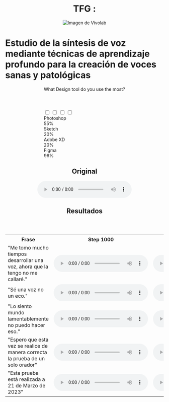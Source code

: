 # TFG : 

<!DOCTYPE html>
<html>
<head>
    <title> Estudio de la síntesis de voz mediante técnicas de aprendizaje profundo para la creación de voces sanas y patológicas </title>
    <style>
        /* Estilos para centrar el título */
        body {
            display: flex;
            flex-direction: column;
            align-items: center;
            justify-content: center;
            height: 100 vh; /* Esto asegura que la cabecera ocupe toda la altura de la ventana del navegador */
        }
        h1 {
            margin-top: 20 px; /* Espacio entre la imagen y el título */
        }
    </style>
</head>
<body>
    <img src=""Vivolab.png"" alt="Imagen de Vivolab">
    <h1>Estudio de la síntesis de voz mediante técnicas de aprendizaje profundo para la creación de voces sanas y patológicas</h1>
</body>
</html>


<head>
  <meta charset="UTF-8">
  <meta name="viewport" content="width=device-width, initial-scale=1.0">
  <title>Poll UI Design | MultiWebPress</title>
  <link rel="stylesheet" href="css/style.css">
</head>
<body>
  <div class="wrapper">
    <header>What Design tool do you use the most? <br></header>
    <div class="poll-area">
      <input type="checkbox" name="poll" id="opt-1">
      <input type="checkbox" name="poll" id="opt-2">
      <input type="checkbox" name="poll" id="opt-3">
      <input type="checkbox" name="poll" id="opt-4">
      <label for="opt-1" class="opt-1">
        <div class="row">
          <div class="column">
            <span class="circle"></span>
            <span class="text">Photoshop</span>
          </div>
          <span class="percent">55%</span>
        </div>
        <div class="progress" id="pstyle1" style='--w:55;'></div>
      </label>
      <label for="opt-2" class="opt-2">
        <div class="row">
          <div class="column">
            <span class="circle"></span>
            <span class="text">Sketch</span>
          </div>
          <span class="percent">20%</span>
        </div>
        <div class="progress" id="pstyle2" style='--w:80;'></div>
      </label>
      <label for="opt-3" class="opt-3">
        <div class="row">
          <div class="column">
            <span class="circle"></span>
            <span class="text">Adobe XD</span>
          </div>
          <span class="percent">20%</span>
        </div>
        <div class="progress" id="pstyle3" style='--w:20;'></div>
      </label>
      <label for="opt-4" class="opt-4">
        <div class="row">
          <div class="column">
            <span class="circle"></span>
            <span class="text">Figma</span>
          </div>
          <span class="percent">96%</span>
        </div>
        <div class="progress" id="pstyle4" style='--w:96;'></div>
      </label>
    </div>
  </div>
  <script src="javascript/script.js"></script>
</body>
</html>


## Original

 <audio controls>
  <source src="https://drive.google.com/uc?export=download&id=14g2DpUARA_zWYDTacr26yfn_-f8zVhrB" type="audio/wav">
  Tu navegador no soporta la reproducción de audio.
</audio>

## Resultados

***
<table>
  <tr>
    <th>Frase</th>
    <th>Step 1000</th>
    <th>Step 5000</th>
    <th>Step 10000</th>
    <th>Step 25000</th>
    <th>Step 50000</th>
    <th>Final</th>
  </tr>
  <tr>
    <td class="text-cell">
     "Me tomo mucho tiempos desarrollar una voz, ahora que la tengo no me callaré."
    </td>
    <td>
      <audio class="audio-button" controls>
        <source src="https://drive.google.com/uc?export=download&id=1qpmh4_Z-OT95QhOSk_VjweMlAvWf20lk" type="audio/wav">
        Tu navegador no soporta la reproducción del audio 0 en el step 1000.
      </audio>
    </td>
    <td>
      <audio class="audio-button" controls>
        <source src="https://drive.google.com/uc?export=download&id=1BHzXReSXkiLcCeYIuo361ZvlHUvF5Adq" type="audio/wav">
        Tu navegador no soporta la reproducción de audio 0 en el step 5000.
      </audio>
    </td>
   <td>
      <audio class="audio-button" controls>
        <source src="https://drive.google.com/uc?export=download&id=1rhWhAt9yThWcgsihMdSfCZ2jLfRrHW3W" type="audio/wav">
        Tu navegador no soporta la reproducción de audio 0 en el step 10000.
      </audio>
    </td>
    <td>
      <audio class="audio-button" controls>
        <source src="https://drive.google.com/uc?export=download&id=1bEpMfu-3Us3Rq6KcNrijDBMV9D1IJ5ia" type="audio/wav">
        Tu navegador no soporta la reproducción de audio 0 en el step 25000.
      </audio>
    </td>
    <td>
      <audio class="audio-button" controls>
        <source src="https://drive.google.com/uc?export=download&id=1IB3ul9HwJn949xCvUdiKo-X00AeB7XlU" type="audio/wav">
        Tu navegador no soporta la reproducción de audio 0 en el step 50000.
      </audio>
    </td>
   <td>
      <audio class="audio-button" controls>
        <source src="https://drive.google.com/uc?export=download&id=1E9QxN6-K3CcU9zcOFEn5EhxisNglPC46" type="audio/wav">
        Tu navegador no soporta la reproducción de audio 0 en el step final.
      </audio>
    </td>
   
  </tr>
 
 <tr>
    <td class="text-cell">
     "Sé una voz no un eco."
    </td>
    <td>
      <audio class="audio-button" controls>
        <source src="https://drive.google.com/uc?export=download&id=1IIU5LOqPRnvKQLacnGqIgVMV3VEpqfe9" type="audio/wav">
        Tu navegador no soporta la reproducción del audio 1 en el step 1000.
      </audio>
    </td>
    <td>
      <audio class="audio-button" controls>
        <source src="https://drive.google.com/uc?export=download&id=1nlt5zcEad8s--9ZupogV5OM-crW-cVjU" type="audio/wav">
        Tu navegador no soporta la reproducción de audio 1 en el step 5000.
      </audio>
    </td>
   <td>
      <audio class="audio-button" controls>
        <source src="https://drive.google.com/uc?export=download&id=1WDIBTlBnXtjksMfMI-D5Sb9vMuXjYZNh" type="audio/wav">
        Tu navegador no soporta la reproducción de audio 1 en el step 10000.
      </audio>
    </td>
    <td>
      <audio class="audio-button" controls>
        <source src="https://drive.google.com/uc?export=download&id=1nHglyMNlA0igRNCKx5oCaXRO7D0sWzEV" type="audio/wav">
        Tu navegador no soporta la reproducción de audio 1 en el step 25000.
      </audio>
    </td>
    <td class="text-cell">
      <audio class="audio-button" controls>
        <source src="https://drive.google.com/uc?export=download&id=1WNwJQk4nqICFV-RRCWc2F6jwpG4M_O4E" type="audio/wav">
        Tu navegador no soporta la reproducción de audio 1 en el step 50000.
      </audio>
    </td>
   <td>
      <audio class="audio-button" controls>
        <source src="https://drive.google.com/uc?export=download&id=175nkAuTpSyVw_O6kF-8rW_3vbEEer78I" type="audio/wav">
        Tu navegador no soporta la reproducción de audio 1 en el step final.
      </audio>
    </td>
   
  </tr>
  <tr>
    <td class="text-cell">
     "Lo siento mundo lamentablemente no puedo hacer eso."
    </td>
    <td>
      <audio class="audio-button" controls>
        <source src="https://drive.google.com/uc?export=download&id=10ZLvnLeBQNsb04AQcSp9_bHw8pXIHN7h" type="audio/wav">
        Tu navegador no soporta la reproducción del audio 2 en el step 1000.
      </audio>
    </td>
    <td>
      <audio class="audio-button" controls>
        <source src="https://drive.google.com/uc?export=download&id=1rLvg_XxOY58kHiqpdXZSL4NqXEP_q6d4" type="audio/wav">
        Tu navegador no soporta la reproducción de audio 2 en el step 5000.
      </audio>
    </td>
   <td>
      <audio class="audio-button" controls>
        <source src="https://drive.google.com/uc?export=download&id=109TxN0fM1JNEyhJvSg7O7G5lcXXjLYGg" type="audio/wav">
        Tu navegador no soporta la reproducción de audio 2 en el step 10000.
      </audio>
    </td>
    <td>
      <audio class="audio-button" controls>
        <source src="https://drive.google.com/uc?export=download&id=1er_Cerkm8lxvgPoyA6vf-gLLpIYCuUmR" type="audio/wav">
        Tu navegador no soporta la reproducción de audio 2 en el step 25000.
      </audio>
    </td>
    <td>
      <audio class="audio-button" controls>
        <source src="https://drive.google.com/uc?export=download&id=120kanoJ4bIh1vx7mO3At0VqsIB8aVzWu" type="audio/wav">
        Tu navegador no soporta la reproducción de audio 2 en el step 50000.
      </audio>
    </td>
   <td>
      <audio class="audio-button" controls>
        <source src="https://drive.google.com/uc?export=download&id=1agHDiQzKj0ejTBawWC-56iLYfIOGo3WE" type="audio/wav">
        Tu navegador no soporta la reproducción de audio 2 en el step final.
      </audio>
    </td>
   
  </tr>
  <tr>
    <td class="text-cell">
     "Espero que esta vez se realice de manera correcta la prueba de un solo orador"
    </td>
    <td>
      <audio class="audio-button" controls>
        <source src="https://drive.google.com/uc?export=download&id=1BILZH0EHW19H049twvCV2QItElrc6Br2" type="audio/wav">
        Tu navegador no soporta la reproducción del audio 3 en el step 1000.
      </audio>
    </td>
    <td>
      <audio class="audio-button" controls>
        <source src="https://drive.google.com/uc?export=download&id=1OrQyt144mNxMgFOQ_niTkJJWcU45T1QA" type="audio/wav">
        Tu navegador no soporta la reproducción de audio 3 en el step 5000.
      </audio>
    </td>
   <td>
      <audio class="audio-button" controls>
        <source src="https://drive.google.com/uc?export=download&id=1g2f8_xeRWcgh9uE9tlMJ-RW0bP6p1gNJ" type="audio/wav">
        Tu navegador no soporta la reproducción de audio 3 en el step 10000.
      </audio>
    </td>
    <td>
      <audio class="audio-button" controls>
        <source src="https://drive.google.com/uc?export=download&id=1E16QylEQpXtklwd95OF6geYvJwbJixIU" type="audio/wav">
        Tu navegador no soporta la reproducción de audio 3 en el step 25000.
      </audio>
    </td>
    <td>
      <audio class="audio-button" controls>
        <source src="https://drive.google.com/uc?export=download&id=1Y1TuJpN1q51xtjpKJLa8RS_2lN0dmX4A" type="audio/wav">
        Tu navegador no soporta la reproducción de audio 3 en el step 50000.
      </audio>
    </td>
   <td>
      <audio class="audio-button" controls>
        <source src="https://drive.google.com/uc?export=download&id=1XqaKRoM-vXYIqTzdS4fozEU_SLbOSBMq" type="audio/wav">
        Tu navegador no soporta la reproducción de audio 3 en el step final.
      </audio>
    </td>
  </tr>
  <tr>
    <td class="text-cell">
     "Esta prueba está realizada a 21 de Marzo de 2023"
    </td>
    <td>
      <audio class="audio-button" controls>
        <source src="https://drive.google.com/uc?export=download&id=1evBcDVv-FF_3y80Sn2VHugsLTQHUssB7" type="audio/wav">
        Tu navegador no soporta la reproducción del audio 4 en el step 1000.
      </audio>
    </td>
    <td>
      <audio class="audio-button" controls>
        <source src="https://drive.google.com/uc?export=download&id=1p-lC8I4Cd044RV7jzCa9cq7bDfwZhizJ" type="audio/wav">
        Tu navegador no soporta la reproducción de audio 4 en el step 5000.
      </audio>
    </td>
   <td>
      <audio class="audio-button" controls>
        <source src="https://drive.google.com/uc?export=download&id=1RnVm-mmuvmdVpAPMC0NftOev8UIw3alT" type="audio/wav">
        Tu navegador no soporta la reproducción de audio 4 en el step 10000.
      </audio>
    </td>
    <td>
      <audio class="audio-button" controls>
        <source src="https://drive.google.com/uc?export=download&id=18sX_OFpaY4JrvFFzUeCSxUynXIANETtK" type="audio/wav">
        Tu navegador no soporta la reproducción de audio 4 en el step 25000.
      </audio>
    </td>
    <td>
      <audio class="audio-button" controls>
        <source src="https://drive.google.com/uc?export=download&id=1kSzGL3gg48mg4B5Fdu5OzpZNUn-PLXDX" type="audio/wav">
        Tu navegador no soporta la reproducción de audio 4 en el step 50000.
      </audio>
    </td>
   <td>
      <audio class="audio-button" controls>
        <source src="https://drive.google.com/uc?export=download&id=1fhbi7Tc6vIUMK-5pI_60n3s10cPTbTSP" type="audio/wav">
        Tu navegador no soporta la reproducción de audio 4 en el step final.
      </audio>
    </td>  
  </tr>
</table>


